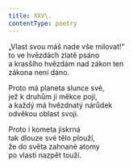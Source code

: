 ```yaml
---
title: XXV\.
contentType: poetry
---
```


„Vlast svou máš nade vše milovat!“  
to ve hvězdách zlatě psáno  
a krasšího hvězdám nad zákon ten  
zákona není dáno.

  

Proto má planeta slunce své,  
jež k druhům ji měkce pojí,  
a každý má hvězdnatý nárůdek  
odvěkou oblast svoji.

  

Proto i kometa jiskrná  
tak dlouze své tělo plouží,  
že do světa zahnané atomy  
po vlasti nazpět touží.
